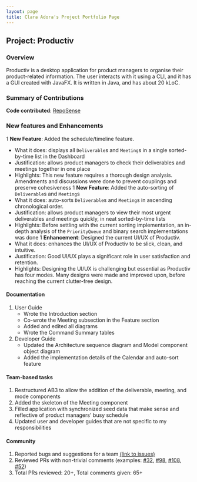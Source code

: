```yaml
---
layout: page
title: Clara Adora's Project Portfolio Page
---
```


## Project: Productiv

### Overview
Productiv is a desktop application for product managers to organise their product-related information. 
The user interacts with it using a CLI, and it has a GUI created with JavaFX. 
It is written in Java, and has about 20 kLoC.

### Summary of Contributions
**Code contributed**: [RepoSense](https://nus-cs2103-ay2021s1.github.io/tp-dashboard/#breakdown=true&search=claraadora)
### New features and Enhancements
1 **New Feature**: Added the schedule/timeline feature. 
   * What it does: displays all `Deliverable`s and `Meeting`s in a single sorted-by-time list in the Dashboard
   * Justification: allows product managers to check their deliverables and meetings together in one place
   * Highlights: This new feature requires a thorough design analysis. Amendments and discussions were done to prevent couplings and preserve cohesiveness
1 **New Feature**: Added the auto-sorting of `Deliverable`s and `Meeting`s
   * What it does: auto-sorts `Deliverable`s and `Meeting`s in ascending chronological order.
   * Justification: allows product managers to view their most urgent deliverables and meetings quickly, in neat sorted-by-time lists
   * Highlights: Before settling with the current sorting implementation, an in-depth analysis of the `PriorityQueue` and binary search implementations was done
1 **Enhancement**: Designed the current UI/UX of Productiv.
   * What it does: enhances the UI/UX of Productiv to be slick, clean, and intuitive. 
   * Justification: Good UI/UX plays a significant role in user satisfaction and retention. 
   * Highlights: Designing the UI/UX is challenging but essential as Productiv has four modes. 
    Many designs were made and improved upon, before reaching the current clutter-free design.  
    
#### Documentation
1. User Guide
   * Wrote the Introduction section
   * Co-wrote the Meeting subsection in the Feature section
   * Added and edited all diagrams
   * Wrote the Command Summary tables
1. Developer Guide
   * Updated the Architecture sequence diagram and Model component object diagram
   * Added the implementation details of the Calendar and auto-sort feature

#### Team-based tasks
1. Restructured AB3 to allow the addition of the deliverable, meeting, and mode components
1. Added the skeleton of the Meeting component
1. Filled application with synchronized seed data that make sense and reflective of product managers' busy schedule
1. Updated user and developer guides that are not specific to my responsibilities

#### Community
1. Reported bugs and suggestions for a team [(link to issues)](https://github.com/claraadora/ped)
1. Reviewed PRs with non-trivial comments (examples: [\#32](), [\#98](), [\#108](), [\#52]())
1. Total PRs reviewed: 20+, Total comments given: 65+ 
